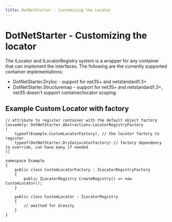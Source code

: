 ```yaml
---
title: DotNetStarter - Customizing the Locator
---
```

# DotNetStarter - Customizing the locator

The ILocator and ILocatorRegistry system is a wrapper for any container that can implement the interfaces.
The following are the currently supported container implementations:

* DotNetStarter.DryIoc - support for net35+ and netstandard1.3+
* DotNetStarter.Structuremap - support for net35+ and netstandard1.3+, net35 doesn't support container/locator scoping.

## Example Custom Locator with factory

```
// attribute to register container with the default object factory
[assembly: DotNetStarter.Abstractions.LocatorRegistryFactory
(
    typeof(Example.CustomLocatorFactory), // the locator factory to register
    typeof(DotNetStarter.DryIocLocatorFactory) // factory dependency to override, can have many if needed
)]

namespace Example 
{    
    public class CustomLocatorFactory : ILocatorRegistryFactory
    {
        public ILocatorRegistry CreateRegistry() => new CustomLocator();
    }

    public class CustomLocator : ILocatorRegistry
    {
        // omitted for brevity
    }
}
```

